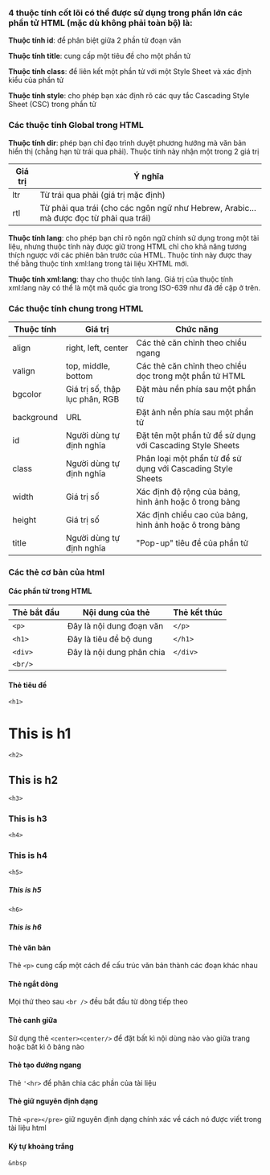 ### 4 thuộc tính cốt lõi có thể được sử dụng trong phần lớn các phần tử HTML (mặc dù không phải toàn bộ) là:
**Thuộc tính id**: để phân biệt giữa 2 phần tử đoạn văn

**Thuộc tính title**: cung cấp một tiêu đề cho một phần tử

**Thuộc tính class**: để liên kết một phần tử với một Style Sheet và xác định kiểu của phần tử

**Thuộc tính style**: cho phép bạn xác định rõ các quy tắc Cascading Style Sheet (CSC) trong phần tử

### Các thuộc tính Global trong HTML

**Thuộc tính dir**: phép bạn chỉ đạo trình duyệt phương hướng mà văn bản hiển thị (chẳng hạn từ trái qua phải). Thuộc tính này nhận một trong 2 giá trị

| Giá trị       | Ý nghĩa       |
| --------------|---------------|
| ltr    | Từ trái qua phải (giá trị mặc định)|
| rtl    | Từ phải qua trái (cho các ngôn ngữ như Hebrew, Arabic… mà được đọc từ phải qua trái)     |
	
**Thuộc tính lang**: cho phép bạn chỉ rõ ngôn ngữ chính sử dụng trong một tài liệu, nhưng thuộc tính này được giữ trong HTML chỉ cho khả năng tương thích ngược với các phiên bản trước của HTML. Thuộc tính này được thay thế bằng thuộc tính xml:lang trong tài liệu XHTML mới.

**Thuộc tính xml:lang**: thay cho thuộc tính lang. Giá trị của thuộc tính xml:lang này có thể là một mã quốc gia trong ISO-639 như đã đề cập ở trên.

### Các thuộc tính chung trong HTML

| **Thuộc tính**       | **Giá trị**       | **Chức năng**|
| --------------|---------------|--------|
| align|right, left, center|Các thẻ căn chỉnh theo chiều ngang|
| valign|top, middle, bottom|Các thẻ căn chỉnh theo chiều dọc trong một phần tử HTML|
|bgcolor|Giá trị số, thập lục phân, RGB|Đặt màu nền phía sau một phần tử|
|background|URL|Đặt ảnh nền phía sau một phần tử|
|id|Người dùng tự định nghĩa|Đặt tên một phần tử để sử dụng với Cascading Style Sheets|
|class|Người dùng tự định nghĩa|Phân loại một phần tử để sử dụng với Cascading Style Sheets|
|width|Giá trị số|Xác định độ rộng của bảng, hình ảnh hoặc ô trong bảng|
|height|Giá trị số|Xác định chiều cao của bảng, hình ảnh hoặc ô trong bảng|
|title|Người dùng tự định nghĩa|"Pop-up" tiêu đề của phần tử|

### Các thẻ cơ bản của html
#### Các phần tử trong HTML
| **Thẻ bắt đầu**       | **Nội dung của thẻ**       | **Thẻ kết thúc**|
| --------------|---------------|--------|
|`<p>`|Đây là nội dung đoạn văn|`</p>`|
|`<h1>`|Đây là tiêu đề bộ dung|`</h1>`|
|`<div>`|Đây là nội dung phân chia|`</div>`|
|`<br/>`|
#### Thẻ tiêu đề 
`<h1>`
# This is h1
`<h2>`
## This is h2
`<h3>`
### This is h3
`<h4>`
### This is h4
`<h5>`
##### This is h5
`<h6>`
##### This is h6

#### Thẻ văn bản
Thẻ `<p>` cung cấp một cách để cấu trúc văn bản thành các đoạn khác nhau 
#### Thẻ ngắt dòng
Mọi thứ theo sau `<br />` đều bắt đầu từ dòng tiếp theo 
#### Thẻ canh giữa
Sử dụng thẻ `<center><center/>` để đặt bất kì nội dùng nào vào giữa trang hoặc bất kì ô bảng nào 
#### Thẻ tạo đường ngang
Thẻ `'<hr>` để phân chia các phần của tài liệu
#### Thẻ giữ nguyên định dạng
Thẻ `<pre></pre>` giữ nguyên định dạng chính xác về cách nó được viết trong tài liệu html
#### Ký tự khoảng trắng
`&nbsp`

